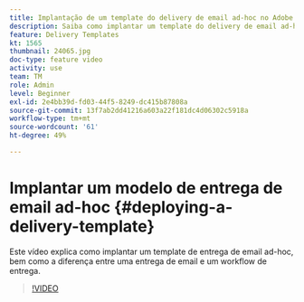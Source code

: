 ```yaml
---
title: Implantação de um template do delivery de email ad-hoc no Adobe Campaign Classic
description: Saiba como implantar um template do delivery de email ad-hoc e entender a diferença entre uma entrega de email e um fluxo de trabalho de entrega.
feature: Delivery Templates
kt: 1565
thumbnail: 24065.jpg
doc-type: feature video
activity: use
team: TM
role: Admin
level: Beginner
exl-id: 2e4bb39d-fd03-44f5-8249-dc415b87808a
source-git-commit: 13f7ab2dd41216a603a22f181dc4d06302c5918a
workflow-type: tm+mt
source-wordcount: '61'
ht-degree: 49%

---
```


# Implantar um modelo de entrega de email ad-hoc {#deploying-a-delivery-template}

Este vídeo explica como implantar um template de entrega de email ad-hoc, bem como a diferença entre uma entrega de email e um workflow de entrega.

>[!VIDEO](https://video.tv.adobe.com/v/24065?quality=12&learn=on)
